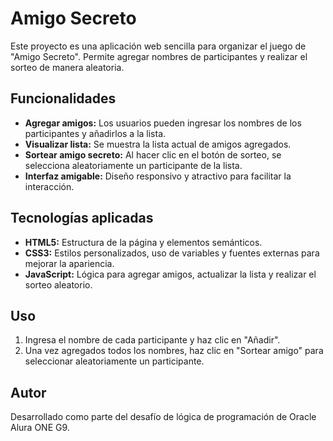 # Amigo Secreto

Este proyecto es una aplicación web sencilla para organizar el juego de "Amigo Secreto". Permite agregar nombres de participantes y realizar el sorteo de manera aleatoria.

## Funcionalidades

- **Agregar amigos:** Los usuarios pueden ingresar los nombres de los participantes y añadirlos a la lista.
- **Visualizar lista:** Se muestra la lista actual de amigos agregados.
- **Sortear amigo secreto:** Al hacer clic en el botón de sorteo, se selecciona aleatoriamente un participante de la lista.
- **Interfaz amigable:** Diseño responsivo y atractivo para facilitar la interacción.

## Tecnologías aplicadas

- **HTML5:** Estructura de la página y elementos semánticos.
- **CSS3:** Estilos personalizados, uso de variables y fuentes externas para mejorar la apariencia.
- **JavaScript:** Lógica para agregar amigos, actualizar la lista y realizar el sorteo aleatorio.


## Uso

1. Ingresa el nombre de cada participante y haz clic en "Añadir".
2. Una vez agregados todos los nombres, haz clic en "Sortear amigo" para seleccionar aleatoriamente un participante.


## Autor

Desarrollado como parte del desafío de lógica de programación de Oracle Alura ONE G9.